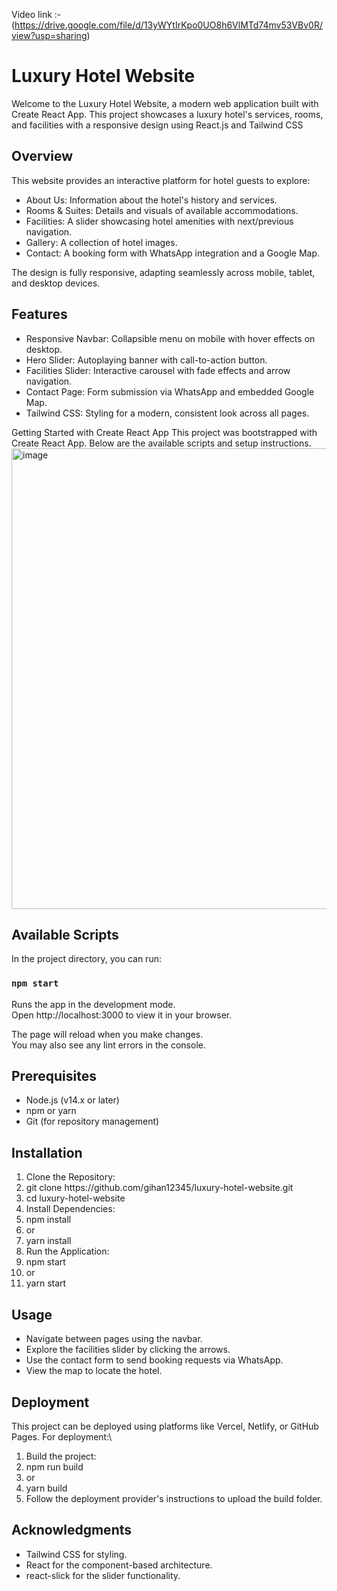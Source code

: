 Video link :- (https://drive.google.com/file/d/13yWYtIrKpo0UO8h6VlMTd74mv53VBv0R/view?usp=sharing)
# Luxury Hotel Website

Welcome to the Luxury Hotel Website, a modern web application built with Create React App. This project showcases a luxury hotel's services, rooms, and facilities with a responsive design using React.js and Tailwind CSS

## Overview
This website provides an interactive platform for hotel guests to explore:<br/>
<ul>
  <li>About Us: Information about the hotel's history and services.</li>
  <li>Rooms & Suites: Details and visuals of available accommodations.</li>
  <li>Facilities: A slider showcasing hotel amenities with next/previous navigation.</li>
  <li>Gallery: A collection of hotel images.</li>
  <li>Contact: A booking form with WhatsApp integration and a Google Map.</li>
</ul>
The design is fully responsive, adapting seamlessly across mobile, tablet, and desktop devices.<br/>

## Features
<ul>
<li>Responsive Navbar: Collapsible menu on mobile with hover effects on desktop.</li>
<li>Hero Slider: Autoplaying banner with call-to-action button.</li>
<li>Facilities Slider: Interactive carousel with fade effects and arrow navigation.</li>
<li>Contact Page: Form submission via WhatsApp and embedded Google Map.</li>
<li>Tailwind CSS: Styling for a modern, consistent look across all pages.</li>

</ul>
Getting Started with Create React App
This project was bootstrapped with Create React App. Below are the available scripts and setup instructions.<br/>


<img width="713" height="737" alt="image" src="https://github.com/user-attachments/assets/ee72bf04-bfe1-44f4-a215-069ed21c488e" />


## Available Scripts

In the project directory, you can run:

### `npm start`

Runs the app in the development mode.\
Open http://localhost:3000 to view it in your browser.

The page will reload when you make changes.\
You may also see any lint errors in the console.


## Prerequisites
<ul>
  <li>Node.js (v14.x or later)</li>
  <li>npm or yarn</li>
  <li>Git (for repository management)</li>
</ul>

## Installation
<ol>
  <li>Clone the Repository:</li> 
  <li>git clone https://github.com/gihan12345/luxury-hotel-website.git</li> 
  <li>cd luxury-hotel-website</li>
  <li>Install Dependencies:</li> 
  <li>npm install</li> 
  <li>or</li> 
  <li>yarn install</li> 
  <li>Run the Application:</li> 
  <li>npm start</li> 
  <li>or</li> 
  <li>yarn start</li> 
</ol>

## Usage
<ul>
  <li>Navigate between pages using the navbar.</li>
  <li>Explore the facilities slider by clicking the arrows.</li>
  <li>Use the contact form to send booking requests via WhatsApp.</li>
  <li>View the map to locate the hotel.</li>
</ul>

## Deployment
This project can be deployed using platforms like Vercel, Netlify, or GitHub Pages. For deployment:\
<ol>
  <li>Build the project:</li> 
  <li>npm run build</li>
  <li>or</li>
  <li>yarn build</li>
  <li>Follow the deployment provider's instructions to upload the build folder.</li>

</ol>

## Acknowledgments
<ul>
  <li>Tailwind CSS for styling.</li>
  <li>React for the component-based architecture.</li>
  <li>react-slick for the slider functionality.</li>
</ul>
